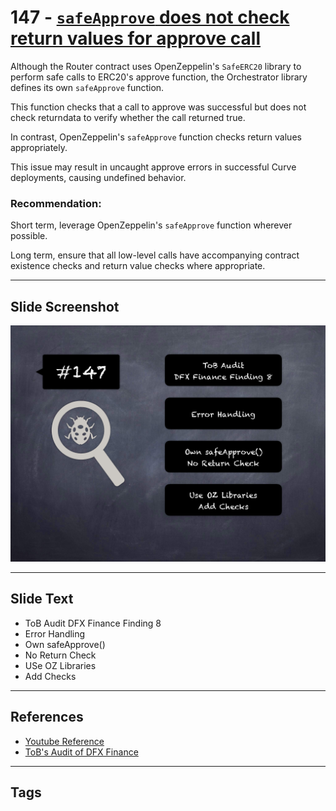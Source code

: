 
# 147 - [`safeApprove` does not check return values for approve call](./`safeApprove`%20does%20not%20check%20return%20values%20for%20approve%20call.md)

Although the Router contract uses OpenZeppelin's `SafeERC20` library to perform safe calls to ERC20's approve function, the Orchestrator library defines its own `safeApprove` function. 

This function checks that a call to approve was successful but does not check returndata to verify whether the call returned true. 

In contrast, OpenZeppelin's `safeApprove` function checks return values appropriately. 

This issue may result in uncaught approve errors in successful Curve deployments, causing undefined behavior.


### Recommendation:
Short term, leverage OpenZeppelin's `safeApprove` function wherever possible. 

Long term, ensure that all low-level calls have accompanying contract existence checks and return value checks where appropriate.
___
## Slide Screenshot
![147.png](../../images/8.%20Audit%20Findings%20201/147.png)
___
## Slide Text
- ToB Audit DFX Finance Finding 8
- Error Handling
- Own safeApprove()
- No Return Check
- USe OZ Libraries
- Add Checks
___
## References
- [Youtube Reference](https://youtu.be/zAzNDwu23UI?t=380)
- [ToB's Audit of DFX Finance](https://github.com/dfx-finance/protocol/blob/main/audits/2021-05-03-Trail_of_Bits.pdf)
___
## Tags
